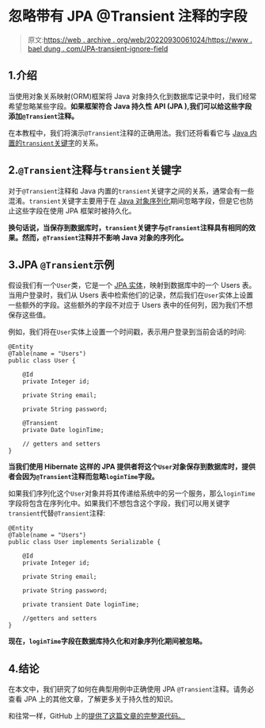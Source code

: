 # 忽略带有 JPA @Transient 注释的字段

> 原文:[https://web . archive . org/web/20220930061024/https://www . bael dung . com/JPA-transient-ignore-field](https://web.archive.org/web/20220930061024/https://www.baeldung.com/jpa-transient-ignore-field)

## 1.介绍

当使用对象关系映射(ORM)框架将 Java 对象持久化到数据库记录中时，我们经常希望忽略某些字段。**如果框架符合 Java 持久性 API (JPA ),我们可以给这些字段添加`@Transient`注释。**

在本教程中，我们将演示`@Transient`注释的正确用法。我们还将看看它与 [Java 内置的`transient`关键字](/web/20220626200744/https://www.baeldung.com/java-transient-keyword)的关系。

## 2.`@Transient`注释与`transient`关键字

对于`@Transient`注释和 Java 内置的`transient`关键字之间的关系，通常会有一些混淆。`transient`关键字主要用于在 [Java 对象序列化](/web/20220626200744/https://www.baeldung.com/java-serialization)期间忽略字段，但是它也防止这些字段在使用 JPA 框架时被持久化。

**换句话说，当保存到数据库时，`transient`关键字与`@Transient`注释具有相同的效果。然而，`@Transient`注释并不影响 Java 对象的序列化。** 

## 3.JPA `@Transient`示例

假设我们有一个`User`类，它是一个 [JPA 实体](/web/20220626200744/https://www.baeldung.com/jpa-entities)，映射到数据库中的一个 Users 表。当用户登录时，我们从 Users 表中检索他们的记录，然后我们在`User`实体上设置一些额外的字段。这些额外的字段不对应于 Users 表中的任何列，因为我们不想保存这些值。

例如，我们将在`User`实体上设置一个时间戳，表示用户登录到当前会话的时间:

```
@Entity
@Table(name = "Users")
public class User {

    @Id
    private Integer id;

    private String email;

    private String password;

    @Transient
    private Date loginTime;

    // getters and setters
}
```

**当我们使用 Hibernate 这样的 JPA 提供者将这个`User`对象保存到数据库时，提供者会因为`@Transient`注释而忽略`loginTime`字段。**

如果我们序列化这个`User`对象并将其传递给系统中的另一个服务，那么`loginTime`字段将包含在序列化中。如果我们不想包含这个字段，我们可以用关键字`transient`代替`@Transient`注释:

```
@Entity
@Table(name = "Users")
public class User implements Serializable {

    @Id
    private Integer id;

    private String email;

    private String password;

    private transient Date loginTime;

    //getters and setters
}
```

**现在，`loginTime`字段在数据库持久化和对象序列化期间被忽略。**

## 4.结论

在本文中，我们研究了如何在典型用例中正确使用 JPA `@Transient`注释。请务必查看 JPA 上的其他文章，了解更多关于持久性的知识。

和往常一样，GitHub 上的[提供了这篇文章的完整源代码。](https://web.archive.org/web/20220626200744/https://github.com/eugenp/tutorials/tree/master/persistence-modules/java-jpa-3)